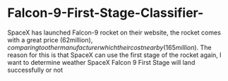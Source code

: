 # Falcon-9-First-Stage-Classifier-
SpaceX has launched Falcon-9 rocket on their website, the rocket comes with a great price (62million$), comparing to other manufacturer which their cost nearby(165million$).    The reason for this is that SpaceX can use the first stage of the rocket  again, I want to determine weather SpaceX Falcon 9 First Stage will land successfully or not 
